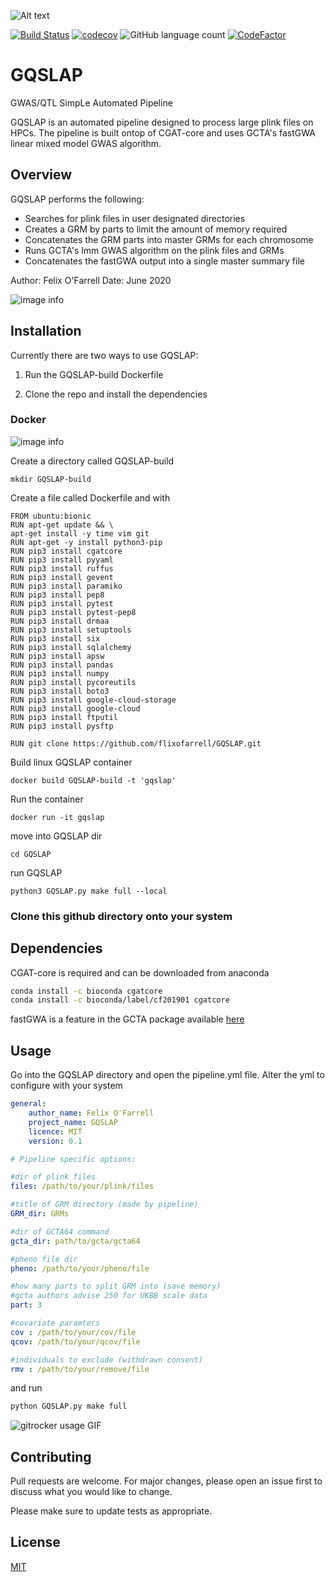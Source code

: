 ![Alt text](logo/GQlogo.png?raw=true "Title") 



[![Build Status](https://travis-ci.com/flixofarrell/GQSLAP.svg?branch=master)](https://travis-ci.com/flixofarrell/GQSLAP) [![codecov](https://codecov.io/gh/flixofarrell/GQSLAP/branch/master/graph/badge.svg?token=Q5IR9VYWVU)](undefined) ![GitHub language count](https://img.shields.io/github/languages/count/flixofarrell/GQSLAP) [![CodeFactor](https://www.codefactor.io/repository/github/flixofarrell/gqslap/badge)](https://www.codefactor.io/repository/github/flixofarrell/gqslap)


# GQSLAP
GWAS/QTL SimpLe Automated Pipeline

GQSLAP is an automated pipeline designed to process large plink files on HPCs. The pipeline is built ontop of CGAT-core and uses GCTA's fastGWA linear mixed model GWAS algorithm.

## Overview

GQSLAP performs the following:
   * Searches for plink files in user designated directories
   * Creates a GRM by parts to limit the amount of memory required 
   * Concatenates the GRM parts into master GRMs for each chromosome
   * Runs GCTA's lmm GWAS algorithm on the plink files and GRMs
   * Concatenates the fastGWA output into a single master summary file
   
   
Author: Felix O'Farrell
Date: June 2020


![image info](./GQ_workfow.png)


## Installation

Currently there are two ways to use GQSLAP:

1) Run the GQSLAP-build Dockerfile 

2) Clone the repo and install the dependencies      


### Docker

![image info](./logo/dock_gq.png)


Create a directory called GQSLAP-build

```
mkdir GQSLAP-build
```
Create a file called Dockerfile and with
```
FROM ubuntu:bionic
RUN apt-get update && \
apt-get install -y time vim git
RUN apt-get -y install python3-pip
RUN pip3 install cgatcore 
RUN pip3 install pyyaml
RUN pip3 install ruffus
RUN pip3 install gevent
RUN pip3 install paramiko
RUN pip3 install pep8
RUN pip3 install pytest
RUN pip3 install pytest-pep8
RUN pip3 install drmaa
RUN pip3 install setuptools
RUN pip3 install six
RUN pip3 install sqlalchemy
RUN pip3 install apsw
RUN pip3 install pandas
RUN pip3 install numpy
RUN pip3 install pycoreutils
RUN pip3 install boto3
RUN pip3 install google-cloud-storage
RUN pip3 install google-cloud
RUN pip3 install ftputil
RUN pip3 install pysftp

RUN git clone https://github.com/flixofarrell/GQSLAP.git
```
Build linux GQSLAP container

```
docker build GQSLAP-build -t 'gqslap'
```
Run the container

```
docker run -it gqslap
```
move into GQSLAP dir
```
cd GQSLAP
```
run GQSLAP 
```
python3 GQSLAP.py make full --local
```

### Clone this github directory onto your system

## Dependencies 

CGAT-core is required and can be downloaded from anaconda

```bash
conda install -c bioconda cgatcore
conda install -c bioconda/label/cf201901 cgatcore
```
fastGWA is a feature in the GCTA package available [here](https://cnsgenomics.com/software/gcta/#Download)

## Usage

Go into the GQSLAP directory and open the pipeline.yml file. Alter the yml to configure with your system

```yml
general:
    author_name: Felix O'Farrell
    project_name: GQSLAP
    licence: MIT
    version: 0.1

# Pipeline specific options:

#dir of plink files
files: /path/to/your/plink/files

#title of GRM directory (made by pipeline)
GRM_dir: GRMs

#dir of GCTA64 command 
gcta_dir: path/to/gcta/gcta64

#pheno file dir
pheno: /path/to/your/pheno/file

#how many parts to split GRM into (save memory) 
#gcta authors advise 250 for UKBB scale data 
part: 3

#covariate paramters
cov : /path/to/your/cov/file
qcov: /path/to/your/qcov/file

#individuals to exclude (withdrawn consent)
rmv : /path/to/your/remove/file 
```

and run

```python
python GQSLAP.py make full 
```

![gitrocker usage GIF](logo/gqrun.gif)

## Contributing
Pull requests are welcome. For major changes, please open an issue first to discuss what you would like to change.

Please make sure to update tests as appropriate.

## License
[MIT](https://choosealicense.com/licenses/mit/)
